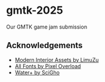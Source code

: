 # gmtk-2025
Our GMTK game jam submission

## Acknowledgements

 - [Modern Interior Assets by LimuZu](https://limezu.itch.io/)
 - [All Fonts by Pixel Overload](https://pixeloverload.itch.io/)
 - [Water+ by SciGho](https://ninjikin.itch.io/water)
